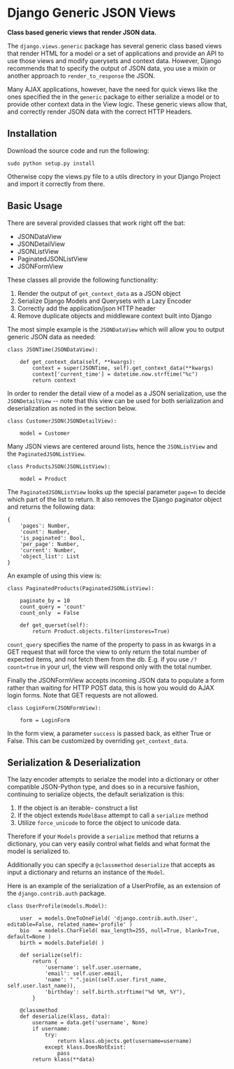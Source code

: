 # Django Generic JSON Views

**Class based generic views that render JSON data.**

The `django.views.generic` package has several generic class based views
that render HTML for a model or a set of applications and provide an API
to use those views and modify querysets and context data. However, Django
recommends that to specify the output of JSON data, you use a mixin or
another approach to `render_to_response` the JSON.

Many AJAX applications, however, have the need for quick views like the
ones specified the in the `generic` package to either serialize a model
or to provide other context data in the View logic. These generic views
allow that, and correctly render JSON data with the correct HTTP Headers.

## Installation

Download the source code and run the following:

    sudo python setup.py install

Otherwise copy the views.py file to a utils directory in your Django
Project and import it correctly from there.

## Basic Usage

There are several provided classes that work right off the bat:

* JSONDataView
* JSONDetailView
* JSONListView
* PaginatedJSONListView
* JSONFormView

These classes all provide the following functionality:

1. Render the output of `get_context_data` as a JSON object
2. Serialize Django Models and Querysets with a Lazy Encoder
3. Correctly add the application/json HTTP header
4. Remove duplicate objects and middleware context built into Django

The most simple example is the `JSONDataView` which will allow you to
output generic JSON data as needed:

    class JSONTime(JSONDataView):

        def get_context_data(self, **kwargs):
            context = super(JSONTime, self).get_context_data(**kwargs)
            context['current_time'] = datetime.now.strftime("%c")
            return context

In order to render the detail view of a model as a JSON serialization,
use the `JSONDetailView` -- note that this view can be used for both
serialization and deserialization as noted in the section below.

    class CustomerJSON(JSONDetailView):

        model = Customer

Many JSON views are centered around lists, hence the `JSONListView` and
the `PaginatedJSONListView`.

    class ProductsJSON(JSONListView):

        model = Product

The `PaginatedJSONListView` looks up the special parameter `page=n` to
decide which part of the list to return. It also removes the Django paginator
object and returns the following data:

    {
        'pages': Number,
        'count': Number,
        'is_paginated': Bool,
        'per_page': Number,
        'current': Number,
        'object_list': List
    }

An example of using this view is:

    class PaginatedProducts(PaginatedJSONListView):

        paginate_by = 10
        count_query = 'count'
        count_only  = False

        def get_querset(self):
            return Product.objects.filter(instores=True)

`count_query` specifies the name of the property to pass in as kwargs in
a GET request that will force the view to only return the total number
of expected items, and not fetch them from the db. E.g. if you use
`/?count=true` in your url, the view will respond only with the total number.

Finally the JSONFormView accepts incoming JSON data to populate a form
rather than waiting for HTTP POST data, this is how you would do AJAX login
forms. Note that GET requests are not allowed.

    class LoginForm(JSONFormView):

        form = LoginForm

In the form view, a parameter `success` is passed back, as either True or
False. This can be customized by overriding `get_context_data`.

## Serialization & Deserialization

The lazy encoder attempts to serialze the model into a dictionary or other
compatible JSON-Python type, and does so in a recursive fashion,
continuing to serialize objects, the default serialization is this:

1. If the object is an iterable- construct a list
2. If the object extends `ModelBase` attempt to call a `serialize` method
3. Utilize `force_unicode` to force the object to unicode data.

Therefore if your `Models` provide a `serialize` method that returns a
dictionary, you can very easily control what fields and what format the
model is serialized to.

Additionally you can specify a `@classmethod` `deserialize` that accepts
as input a dictionary and returns an instance of the `Model`.

Here is an example of the serialization of a UserProfile, as an extension
of the `django.contrib.auth` package.

    class UserProfile(models.Model):

        user  = models.OneToOneField( 'django.contrib.auth.User', editable=False, related_name='profile' )
        bio   = models.CharField( max_length=255, null=True, blank=True, default=None )
        birth = models.DateField( )

        def serialize(self):
            return {
                'username': self.user.username,
                'email': self.user.email,
                'name': " ".join((self.user.first_name, self.user.last_name)),
                'birthday': self.birth.strftime("%d %M, %Y"),
            }

        @classmethod
        def deserialize(klass, data):
            username = data.get('username', None)
            if username:
                try:
                    return klass.objects.get(username=username)
                except klass.DoesNotExist:
                    pass
            return klass(**data)
